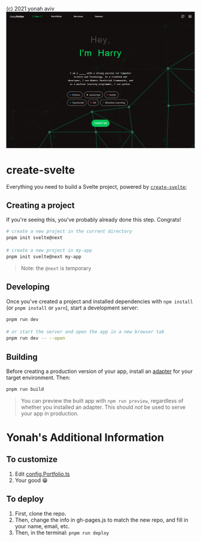 (c) 2021 yonah aviv
![](static/localhost_3000_.png)

# create-svelte

Everything you need to build a Svelte project, powered by [`create-svelte`](https://github.com/sveltejs/kit/tree/master/packages/create-svelte);

## Creating a project

If you're seeing this, you've probably already done this step. Congrats!


```bash
# create a new project in the current directory
pnpm init svelte@next

# create a new project in my-app
pnpm init svelte@next my-app
```

> Note: the `@next` is temporary

## Developing

Once you've created a project and installed dependencies with `npm install` (or `pnpm install` or `yarn`), start a development server:

```bash
pnpm run dev

# or start the server and open the app in a new browser tab
pnpm run dev -- --open
```

## Building

Before creating a production version of your app, install an [adapter](https://kit.svelte.dev/docs#adapters) for your target environment. Then:

```bash
pnpm run build
```

> You can preview the built app with `npm run preview`, regardless of whether you installed an adapter. This should _not_ be used to serve your app in production.

# Yonah's Additional Information

## To customize
1. Edit [config.Portfolio.ts](src/lib/config.Portfolio.ts)
2. Your good 😁
## To deploy
1. First, clone the repo.
2. Then, change the info in gh-pages.js to match the new repo, and fill in your name, email, etc.
3. Then, in the terminal: `pnpm run deploy`
